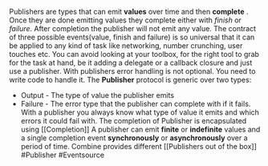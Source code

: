 Publishers are types that can emit **values** over time and then **complete** . 
Once they are done emitting values they complete either with *finish* or *failure*.
After completion the publisher will not emit any value.
The contract of three possible events(value, finish and failure) is so universal that it can be applied to any kind of task like networking, number crunching, user touches etc.
You can avoid looking at your toolbox, for the right tool to grab for the task at hand, be it adding a delegate or a callback closure and just use a publisher.
With publishers error handling is not optional. You need to write code to handle it.
The **Publisher** protocol is generic over two types:
- Output - The type of value the publisher emits
- Failure - The error type that the publisher can complete with if it fails.
With a publisher you always know what type of value it emits and which errors it could fail with.
The completion of Publisher is encapsulated using [[Completion]]
A publisher can emit **finite** or **indefinite** values and a single completion event **synchronously** or **asynchronously** over a period of time.
Combine provides different [[Publishers out of the box]]
#Publisher #Eventsource

